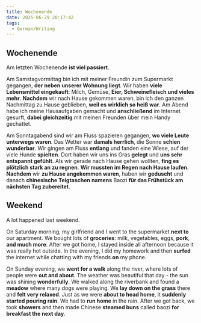 ```yaml
---
title: Wochenende
date: 2025-06-29 20:17:42
tags: 
  - German/Writing
---
```


## Wochenende

Am letzten Wochenende **ist viel passiert**.

Am Samstagvormittag bin ich mit meiner Freundin zum Supermarkt gegangen, **der neben unserer Wohnung liegt**. Wir haben **viele Lebensmittel eingekauft**: Milch, Gemüse, **Eier, Schweinefleisch und vieles mehr**. **Nachdem** wir nach Hause gekommen waren, bin ich den ganzen Nachmittag zu Hause geblieben, **weil es wirklich so heiß war**. Am Abend habe ich meine Hausaufgaben gemacht und **anschließend** im Internet gesurft, **dabei gleichzeitig** mit meinen Freunden über mein Handy gechattet.

Am Sonntagabend sind wir am Fluss spazieren gegangen, **wo viele Leute unterwegs waren**. Das Wetter war **damals herrlich**, die Sonne **schien wunderbar**. Wir gingen am Fluss **entlang** und fanden eine Wiese, auf der viele Hunde **spielten**. Dort haben wir uns ins Gras **gelegt** und **uns sehr entspannt gefühlt**. Als wir gerade nach Hause gehen wollten, **fing es plötzlich stark an zu regnen**. **Wir mussten im Regen nach Hause laufen.** **Nachdem** wir **zu Hause angekommen waren**, haben wir **geduscht** und danach **chinesische Teigtaschen namens** Baozi **für das Frühstück am nächsten Tag zubereitet**.

## Weekend

A lot happened last weekend.

On Saturday morning, my girlfriend and I went to the supermarket **next to** our apartment. We bought lots of **groceries**: milk, vegetables, eggs, **pork**, **and much more**. After we got home, I stayed inside all afternoon because it was really hot outside. In the evening, I did my homework and then **surfed** the internet while chatting with my friends **on** my phone.

On Sunday evening, we **went for a walk** along the river, where lots of people were **out and about**. The weather was beautiful that day - the sun was shining **wonderfully**. We walked along the riverbank and found a **meadow** where many dogs were playing. We **lay down on the grass** there and **felt very relaxed**. Just as we were **about to head home**, it **suddenly started pouring rain**. We had to **run home** in the rain. After we got back, we took **showers** and then made Chinese **steamed buns** called baozi **for breakfast the next day**.
